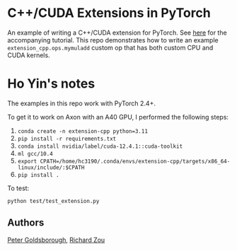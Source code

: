 # C++/CUDA Extensions in PyTorch

An example of writing a C++/CUDA extension for PyTorch. See
[here](https://pytorch.org/tutorials/advanced/cpp_custom_ops.html) for the accompanying tutorial.
This repo demonstrates how to write an example `extension_cpp.ops.mymuladd`
custom op that has both custom CPU and CUDA kernels.

# Ho Yin's notes
The examples in this repo work with PyTorch 2.4+.

To get it to work on Axon with an A40 GPU, I performed the following steps:
1) `conda create -n extension-cpp python=3.11`
2) `pip install -r requirements.txt`
3) `conda install nvidia/label/cuda-12.4.1::cuda-toolkit`
4) `ml gcc/10.4`
4) `export CPATH=/home/hc3190/.conda/envs/extension-cpp/targets/x86_64-linux/include/:$CPATH`
5) `pip install .`

To test:
```
python test/test_extension.py
```

## Authors

[Peter Goldsborough](https://github.com/goldsborough), [Richard Zou](https://github.com/zou3519)
